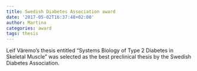 ```yaml
---
title: Swedish Diabetes Association award
date: '2017-05-02T16:37:48+02:00'
author: Martina
categories: award
tags: thesis
---
```

Leif Väremo’s thesis entitled “Systems Biology of Type 2 Diabetes in Skeletal Muscle” was selected as the best preclinical thesis by the Swedish Diabetes Association.
